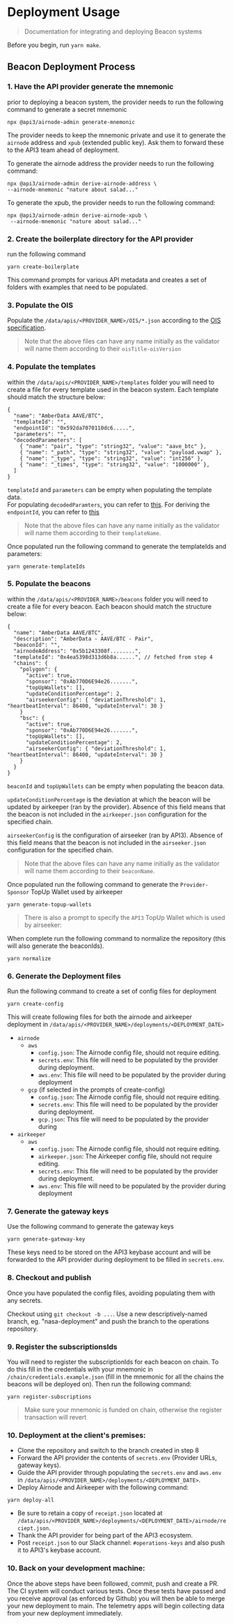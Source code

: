 # Deployment Usage

> Documentation for integrating and deploying Beacon systems

Before you begin, run `yarn make`.

## Beacon Deployment Process

### 1. Have the API provider generate the mnemonic

prior to deploying a beacon system, the provider needs to run the following command to generate a secret mnemonic

```
npx @api3/airnode-admin generate-mnemonic
```

The provider needs to keep the mnemonic private and use it to generate the `airnode` address and `xpub` (extended public key). Ask them to forward these to the API3 team ahead of deployment.

To generate the airnode address the provider needs to run the following command:

```
npx @api3/airnode-admin derive-airnode-address \
--airnode-mnemonic "nature about salad..."
```

To generate the xpub, the provider needs to run the following command:

```
npx @api3/airnode-admin derive-airnode-xpub \
 --airnode-mnemonic "nature about salad..."
```

### 2. Create the boilerplate directory for the API provider

run the following command

```
yarn create-boilerplate
```

This command prompts for various API metadata and creates a set of folders with examples that need to be populated.

### 3. Populate the OIS
<!-- markdown-link-check-disable -->
Populate the `/data/apis/<PROVIDER_NAME>/OIS/*.json` according to the [OIS specification](https://docs.api3.org/ois/latest/ois.html).
<!-- markdown-link-check-enable -->
> Note that the above files can have any name initially as the validator will name them according to their `oisTitle-oisVersion`

### 4. Populate the templates

within the `/data/apis/<PROVIDER_NAME>/templates` folder you will need to create a file for every template used in the beacon system. Each template should match the structure below:

```
{
  "name": "AmberData AAVE/BTC",
  "templateId": "",
  "endpointId": "0x592da7070110dc6.....",
  "parameters": "",
  "decodedParameters": [
    { "name": "pair", "type": "string32", "value": "aave_btc" },
    { "name": "_path", "type": "string32", "value": "payload.vwap" },
    { "name": "_type", "type": "string32", "value": "int256" },
    { "name": "_times", "type": "string32", "value": "1000000" },
  ]
}
```

`templateId` and `parameters` can be empty when populating the template data.  
For populating `decodedParamters`, you can refer to [this](https://docs.api3.org/airnode/v0.6/grp-developers/call-an-airnode.html#request-parameters).
For deriving the `endpointId`, you can refer to [this](https://docs.api3.org/airnode/v0.6/reference/packages/admin-cli.html#derive-endpoint-id)

> Note that the above files can have any name initially as the validator will name them according to their `templateName`.

Once populated run the following command to generate the templateIds and parameters:

```
yarn generate-templateIds
```

### 5. Populate the beacons

within the `/data/apis/<PROVIDER_NAME>/beacons` folder you will need to create a file for every beacon. Each beacon should match the structure below:

```
{
  "name": "AmberData AAVE/BTC",
  "description": "AmberData - AAVE/BTC - Pair",
  "beaconId": "",
  "airnodeAddress": "0x5b1243308f........",
  "templateId": "0x4ea5398d313d6b8a......", // fetched from step 4
  "chains": {
    "polygon": {
      "active": true,
      "sponsor": "0xAb770D6E94e26.......",
      "topUpWallets": [],
      "updateConditionPercentage": 2,
      "airseekerConfig": { "deviationThreshold": 1, "heartbeatInterval": 86400, "updateInterval": 30 }
    }
    "bsc": {
      "active": true,
      "sponsor": "0xAb770D6E94e26.......",
      "topUpWallets": [],
      "updateConditionPercentage": 2,
      "airseekerConfig": { "deviationThreshold": 1, "heartbeatInterval": 86400, "updateInterval": 30 }
    }
  }
}
```

`beaconId` and `topUpWallets` can be empty when populating the beacon data.

`updateConditionPercentage` is the deviation at which the beacon will be updated by airkeeper (ran by the provider). Absence of this field means that the beacon is not included in the `airkeeper.json` configuration for the specified chain.

`airseekerConfig` is the configuration of airseeker (ran by API3). Absence of this field means that the beacon is not included in the `airseeker.json` configuration for the specified chain.

> Note that the above files can have any name initially as the validator will name them according to their `beaconName`.

Once populated run the following command to generate the `Provider-Sponsor` TopUp Wallet used by airkeeper

```
yarn generate-topup-wallets
```

> There is also a prompt to specify the `API3` TopUp Wallet which is used by airseeker:

When complete run the following command to normalize the repository (this will also generate the beaconIds).

```
yarn normalize
```

### 6. Generate the Deployment files

Run the following command to create a set of config files for deployment

```
yarn create-config
```

This will create following files for both the airnode and airkeeper deployment in `/data/apis/<PROVIDER_NAME>/deployments/<DEPLOYMENT_DATE>`

- `airnode`
  - `aws`
    - `config.json`: The Airnode config file, should not require editing.
    - `secrets.env`: This file will need to be populated by the provider during deployment.
    - `aws.env`: This file will need to be populated by the provider during deployment
  - `gcp` (if selected in the prompts of create-config)
    - `config.json`: The Airnode config file, should not require editing.
    - `secrets.env`: This file will need to be populated by the provider during deployment.
    - `gcp.json`: This file will need to be populated by the provider during
- `airkeeper`
  - `aws`
    - `config.json`: The Airnode config file, should not require editing.
    - `airkeeper.json`: The Airkeeper config file, should not require editing.
    - `secrets.env`: This file will need to be populated by the provider during deployment.
    - `aws.env`: This file will need to be populated by the provider during deployment

### 7. Generate the gateway keys

Use the following command to generate the gateway keys

```
yarn generate-gateway-key
```

These keys need to be stored on the API3 keybase account and will be forwarded to the API provider during deployment to be filled in `secrets.env`.

### 8. Checkout and publish

Once you have populated the config files, avoiding populating them with any secrets.

Checkout using `git checkout -b ...`. Use a new descriptively-named branch, eg. "nasa-deployment" and push the branch to the operations repository.

### 9. Register the subscriptionsIds

You will need to register the subscriptionIds for each beacon on chain. To do this fill in the credentials with your mnemonic in `/chain/credentials.example.json` (fill in the mnemonic for all the chains the beacons will be deployed on). Then run the following command:

```
yarn register-subscriptions
```

> Make sure your mnemonic is funded on chain, otherwise the register transaction will revert

### 10. Deployment at the client's premises:

- Clone the repository and switch to the branch created in step 8
- Forward the API provider the contents of `secrets.env` (Provider URLs, gateway keys).
- Guide the API provider through populating the `secrets.env` and `aws.env` in `/data/apis/<PROVIDER_NAME>/deployments/<DEPLOYMENT_DATE>`.
- Deploy Airnode and Airkeeper with the following command:

```
yarn deploy-all
```

- Be sure to retain a copy of `receipt.json` located at  
  `/data/apis/<PROVIDER_NAME>/deployments/<DEPLOYMENT_DATE>/airnode/reciept.json`.
- Thank the API provider for being part of the API3 ecosystem.
- Post `receipt.json` to our Slack channel: `#operations-keys` and also push it to API3's keybase account.

### 10. Back on your development machine:

Once the above steps have been followed, commit, push and create a PR. The CI system will conduct various tests. Once
these tests have passed and you receive approval (as enforced by Github) you will then be able to merge your new
deployment to main. The telemetry apps will begin collecting data from your new deployment immediately.
